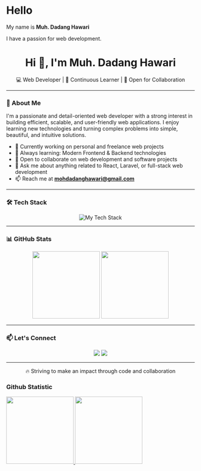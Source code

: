 # Hello 

My name is <strong>Muh. Dadang Hawari</strong> 

I have a passion for web development.<h1 align="center">Hi 👋, I'm Muh. Dadang Hawari</h1>
<p align="center">💻 Web Developer | 🧠 Continuous Learner | 🤝 Open for Collaboration</p>

---

### 🚀 About Me

I'm a passionate and detail-oriented web developer with a strong interest in building efficient, scalable, and user-friendly web applications. I enjoy learning new technologies and turning complex problems into simple, beautiful, and intuitive solutions.

- 🔭 Currently working on personal and freelance web projects
- 🌱 Always learning: Modern Frontend & Backend technologies
- 👯 Open to collaborate on web development and software projects
- 💬 Ask me about anything related to React, Laravel, or full-stack web development
- 📫 Reach me at **mohdadanghawari@gmail.com**

---

### 🛠️ Tech Stack

<p align="center">
  <img src="https://skillicons.dev/icons?i=js,laravel,react,redux,vite,html,css,java,php,mysql,tailwind,bootstrap,jquery,python,cpp,firebase,androidstudio,netlify,vercel&perline=10" alt="My Tech Stack" />
</p>

---

### 📊 GitHub Stats

<p align="center">
  <img src="https://github-readme-stats-eight-theta.vercel.app/api?username=dadang-hawari&show_icons=true&theme=algolia&include_all_commits=true&count_private=true" height="180em" />
  <img src="https://github-readme-stats-eight-theta.vercel.app/api/top-langs/?username=dadang-hawari&layout=compact&langs_count=8&theme=algolia" height="180em" />
</p>

---

### 📫 Let's Connect

<p align="center">
  <a href="mailto:mohdadanghawari@gmail.com"><img src="https://img.shields.io/badge/Email-%23EA4335.svg?&style=for-the-badge&logo=gmail&logoColor=white"/></a>
<!--   <a href="https://www.linkedin.com/in/your-linkedin/" target="_blank"><img src="https://img.shields.io/badge/LinkedIn-%230077B5.svg?&style=for-the-badge&logo=linkedin&logoColor=white"/></a> -->
  <a href="https://github.com/dadang-hawari" target="_blank"><img src="https://img.shields.io/badge/GitHub-%2312100E.svg?&style=for-the-badge&logo=github&logoColor=white"/></a>
</p>

---

<p align="center">🔥 Striving to make an impact through code and collaboration</p>

### Github Statistic
<p align="left">
<a href="https://github.com/dadang-hawari">
  <img height="180em" src="https://github-readme-stats-eight-theta.vercel.app/api?username=dadang-hawari&show_icons=true&theme=algolia&include_all_commits=true&count_private=true"/>
  <img height="180em" src="https://github-readme-stats-eight-theta.vercel.app/api/top-langs/?username=dadang-hawari&layout=compact&langs_count=8&theme=algolia"/>
</a>
</p>


